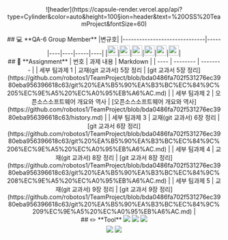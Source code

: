 <div align="center">
![header](https://capsule-render.vercel.app/api?type=Cylinder&color=auto&height=100&section=header&text=%20OSS%20TeamProject&fontSize=60)
<br><br>
## 💻 **QA-6 Group Member**
|변규호|
|------------------------------|-----|----|----|-----|----|
|<a href="https://github.com/gyu1123"><img src="https://img.shields.io/badge/gyu1123-181717?style=flat-square&logo=GitHub&logoColor=white" height="24px"/></a>|<a href="https://github.com/kimyouyoung1"><img src="https://img.shields.io/badge/kimyouyoung1-181717?style=flat-square&logo=GitHub&logoColor=white" height="24px"/></a>|<a href="https://github.com/Cheugeun"><img src="https://img.shields.io/badge/Cheugeun-181717?style=flat-square&logo=GitHub&logoColor=white" height="24px"/></a>|<a href="https://github.com/SongISac"><img src="https://img.shields.io/badge/SongISac-181717?style=flat-square&logo=GitHub&logoColor=white" height="24px"/></a>|<a href="https://github.com/taerin821"><img src="https://img.shields.io/badge/taerin821-181717?style=flat-square&logo=GitHub&logoColor=white" height="24px"/></a>|<a href="https://github.com/Oakdol"><img src="https://img.shields.io/badge/Oakdol-181717?style=flat-square&logo=GitHub&logoColor=white" height="24px"/></a>|   
<br>
## 📖 **Assignment**
| 번호 | 과제 내용 | Markdown |
| ---- | -------- | -------- |
| 세부 팀과제 1 | 교재(git 교과서) 5장 정리 | [git 교과서 5장 정리](https://github.com/robotos1/TeamProject/blob/bda0486fa702f531276ec3980eba956396618c63/git%20%EA%B5%90%EA%B3%BC%EC%84%9C%205%EC%9E%A5%20%EC%A0%95%EB%A6%AC.md) |
| 세부 팀과제 2 | 오픈소스소프트웨어 개요와 역사 |  [오픈소스소프트웨어 개요와 역사](https://github.com/robotos1/TeamProject/blob/bda0486fa702f531276ec3980eba956396618c63/history.md) |
| 세부 팀과제 3 | 교재(git 교과서) 6장 정리 | [git 교과서 6장 정리](https://github.com/robotos1/TeamProject/blob/bda0486fa702f531276ec3980eba956396618c63/git%20%EA%B5%90%EA%B3%BC%EC%84%9C%206%EC%9E%A5%20%EC%A0%95%EB%A6%AC.md) |
| 세부 팀과제 4 | 교재(git 교과서) 8장 정리 | [git 교과서 8장 정리](https://github.com/robotos1/TeamProject/blob/bda0486fa702f531276ec3980eba956396618c63/git%20%EA%B5%90%EA%B3%BC%EC%84%9C%208%EC%9E%A5%20%EC%A0%95%EB%A6%AC.md) |  
| 세부 팀과제 5 | 교재(git 교과서) 9장 정리 | [git 교과서 9장 정리](https://github.com/robotos1/TeamProject/blob/bda0486fa702f531276ec3980eba956396618c63/git%20%EA%B5%90%EA%B3%BC%EC%84%9C%209%EC%9E%A5%20%EC%A0%95%EB%A6%AC.md) | 
<Br>
## ✏️ **Tool**
<img src="https://img.shields.io/badge/GitHub-181717?style=for-the-badge&logo=GitHub&logoColor=ffffff"/>
<img src="https://img.shields.io/badge/Git-F05032?style=for-the-badge&logo=Git&logoColor=ffffff"/>
<img src="https://img.shields.io/badge/Markdown-000000?style=for-the-badge&logo=Markdown&logoColor=ffffff"/>  
<br>
<img src="https://img.shields.io/badge/Sourcetree-0052CC?style=for-the-badge&logo=Sourcetree&logoColor=ffffff"/>
<img src="https://img.shields.io/badge/VS Code-007ACC?style=for-the-badge&logo=Visual Studio Code&logoColor=ffffff"/>  
<br><br><br>

